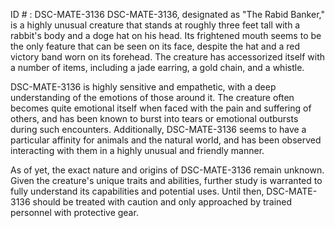 ID # : DSC-MATE-3136
DSC-MATE-3136, designated as "The Rabid Banker," is a highly unusual creature that stands at roughly three feet tall with a rabbit's body and a doge hat on his head. Its frightened mouth seems to be the only feature that can be seen on its face, despite the hat and a red victory band worn on its forehead. The creature has accessorized itself with a number of items, including a jade earring, a gold chain, and a whistle. 

DSC-MATE-3136 is highly sensitive and empathetic, with a deep understanding of the emotions of those around it. The creature often becomes quite emotional itself when faced with the pain and suffering of others, and has been known to burst into tears or emotional outbursts during such encounters. Additionally, DSC-MATE-3136 seems to have a particular affinity for animals and the natural world, and has been observed interacting with them in a highly unusual and friendly manner. 

As of yet, the exact nature and origins of DSC-MATE-3136 remain unknown. Given the creature's unique traits and abilities, further study is warranted to fully understand its capabilities and potential uses. Until then, DSC-MATE-3136 should be treated with caution and only approached by trained personnel with protective gear.